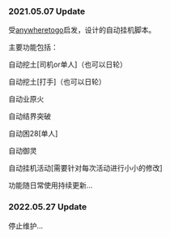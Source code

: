 ### 2021.05.07 Update

受[anywheretogo](https://github.com/anywheretogo/auto_player)启发，设计的自动挂机脚本。

主要功能包括：

自动挖土[司机or单人]（也可以日轮）

自动挖土[打手]（也可以日轮）

自动业原火

自动结界突破

自动困28[单人]

自动御灵

自动挂机活动[需要针对每次活动进行小小的修改]

功能随日常使用持续更新...

### 2022.05.27 Update

停止维护...
